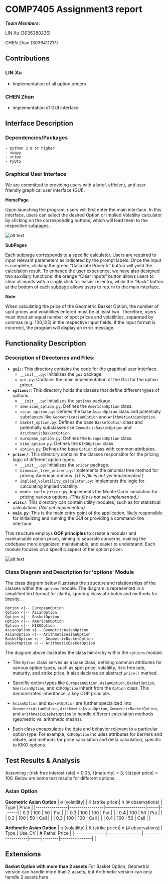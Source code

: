 # COMP7405 Assignment3 report

***Team Members:***

LIN Xu (3036380236)

CHEN Zhan (3036411217)

## Contributions

### LIN Xu

- Implementation of all option pricers

### CHEN Zhan

- implementation of GUI interface


## Interface Description
### Dependencies/Packages
```plaintext
- python 3.8 or higher
- numpy
- scipy
- PyQt5
```
### Graphical User Interface
We are committed to providing users with a brief, efficient, and user-friendly graphical user interface (GUI).

**HomePage**

Upon launching the program, users will first enter the main interface. In this interface, users can select the desired Option or Implied Volatility calculator by clicking on the corresponding buttons, which will lead them to the respective subpages.

![alt text](screenshots/image-2.png)

**SubPages**

Each subpage corresponds to a specific calculator. Users are required to input relevant parameters as indicated by the prompt labels. Once the input is complete, clicking the green “Calculate Price/IV” button will yield the calculation result. To enhance the user experience, we have also designed two auxiliary functions: the orange “Clear Inputs” button allows users to clear all inputs with a single click for easier re-entry, while the “Back” button at the bottom of each subpage allows users to return to the main interface.

**Note**

When calculating the price of the Geometric Basket Option, the number of spot prices and volatilities entered must be at least two. Therefore, users must input an equal number of spot prices and volatilities, separated by commas (e.g. 100,105) in the respective input fields. If the input format is incorrect, the program will display an error message.


## Functionality Description

### **Description of Directories and Files:**

* **`gui/`**: This directory contains the code for the graphical user interface.
    * `__init__.py`: Initializes the `gui` package.
    * `gui.py`: Contains the main implementation of the GUI for the option pricer.
* **`options/`**: This directory holds the classes that define different types of options.
    * `__init__.py`: Initializes the `options` package.
    * `american_option.py`: Defines the `AmericanOption` class.
    * `asian_option.py`: Defines the base `AsianOption` class and potentially subclasses like `GeometricAsianOption` and `ArithmeticAsianOption`.
    * `basket_option.py`: Defines the base `BasketOption` class and potentially subclasses like `GeometricBasketOption` and `ArithmeticBasketOption`.
    * `european_option.py`: Defines the `EuropeanOption` class.
    * `kiko_option.py`: Defines the `KIKOOption` class.
    * `option.py`: Defines the base `Option` class with common attributes.
* **`pricer/`**: This directory contains the classes responsible for the pricing logic of different option types.
    * `__init__.py`: Initializes the `pricer` package.
    * `binomial_tree_pricer.py`: Implements the binomial tree method for pricing American options. *(This file is not yet implemented.)*
    * `implied_volatility_calculator.py`: Implements the logic for calculating implied volatility.
    * `monte_carlo_pricer.py`: Implements the Monte Carlo simulation for pricing various options. *(This file is not yet implemented.)*
* **`utils/`**: This directory can contain utility modules, such as for statistical calculations.*(Not yet implemented)*
* **`main.py`**: This is the main entry point of the application, likely responsible for initializing and running the GUI or providing a command-line interface.

This structure employs **OOP principles** to create a modular and maintainable option pricer, aiming to separate concerns, making the codebase more organized, maintainable, and easier to understand. Each module focuses on a specific aspect of the option pricer.

![alt text](screenshots/image.png)

### **Class Diagram and Description for 'options' Module**
The class diagram below illustrates the structure and relationships of the classes within the `options` module. The diagram is represented in a simplified text format for clarity, ignoring class attributes and methods for brevity.

```plaintext
Option <|-- EuropeanOption
Option <|-- AsianOption
Option <|-- BasketOption
Option <|-- AmericanOption
Option <|-- KIKOOption
AsianOption <|-- GeometricAsianOption
AsianOption <|-- ArithmeticAsianOption
BasketOption <|-- GeometricBasketOption
BasketOption <|-- ArithmeticBasketOption
```   

The diagram above illustrates the class hierarchy within the `options` module.  

* The `Option` class serves as a base class, defining common attributes for various option types, such as spot price, volatility, risk-free rate, maturity, and strike price. It also declares an abstract `price()` method.

* Specific option types like `EuropeanOption`, `AsianOption`, `BasketOption`, `AmericanOption`, and `KIKOOption` inherit from the `Option` class. This demonstrates inheritance, a key OOP principle.

* `AsianOption` and `BasketOption` are further specialized into `GeometricAsianOption`, `ArithmeticAsianOption`, `GeometricBasketOption`, and `ArithmeticBasketOption` to handle different calculation methods (geometric vs. arithmetic means).

* Each class encapsulates the data and behavior relevant to a particular option type. For example, `KIKOOption` includes attributes for barriers and rebate, and methods for price calculation and delta calculation, specific to KIKO options.

## Test Results & Analysis
Assuming `r`(risk free interest rate) = 0.05, `T`(maturity) = 3, `S0`(spot price) = 100. Below are some test results for different options.
### **Asian Option**
**Geometric Asian Option**
| σ (volatility) | K (strike price)| n (# observations) | Type | Price |
|----------------|-----------------|--------------------|------|-------|
| 0.3            | 100             | 50                 | Put  |  |
| 0.3            | 100             | 100                | Put  |  |
| 0.4            | 100             | 50                 | Put  |  |
| 0.3            | 100             | 50                | Call |  |
| 0.3            | 100             | 100                | Call |  |
| 0.4            | 100             | 50                 | Call |  |

**Arithmetic Asian Option**
| σ (volatility) | K (strike price)| n (# observations) | Type | Use_CV | # Paths| Price |
|----------------|-----------------|--------------------|------|--------|--------|-------|
| 


## Extensions

**Basket Option with more than 2 assets**
For Basket Option, Geometric version can handle more than 2 assets, but Arithmetic version can only handle 2 assets here. 